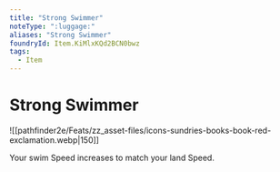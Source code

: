 ```yaml
---
title: "Strong Swimmer"
noteType: ":luggage:"
aliases: "Strong Swimmer"
foundryId: Item.KiMlxKQd2BCN0bwz
tags:
  - Item
---
```


# Strong Swimmer
![[pathfinder2e/Feats/zz_asset-files/icons-sundries-books-book-red-exclamation.webp|150]]

Your swim Speed increases to match your land Speed.
